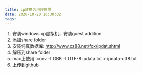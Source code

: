 ```yaml
---
title: ip转换为地理位置
date: 2020-10-20 16:30:02
tags:
---
```




1. 安装windows xp虚拟机，安装guest addition
2. 添加share folder
3. 安装纯真数据库: http://www.cz88.net/fox/ipdat.shtml
4. 解压到share folder
5. mac上使用 iconv -f GBK -t UTF-8 ipdata.txt > ipdata-utf8.txt
6. 上传到github